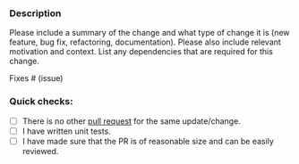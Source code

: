 ### Description

Please include a summary of the change and what type of change it is (new feature, bug fix, refactoring, documentation).
Please also include relevant motivation and context.
List any dependencies that are required for this change.

Fixes # (issue)

### Quick checks:

- [ ] There is no other [pull request](https://github.com/derElektroBesen/conduit-connector-tarantool/pulls) for the same update/change.
- [ ] I have written unit tests.
- [ ] I have made sure that the PR is of reasonable size and can be easily reviewed.